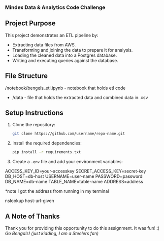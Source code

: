 ### Mindex Data & Analytics Code Challenge
## Project Purpose
This project demonstrates an ETL pipeline by:
- Extracting data files from AWS.
- Transforming and joining the data to prepare it for analysis.
- Loading the cleaned data into a Postgres database.
- Writing and executing queries against the database.

## File Structure
/notebook/bengels_etl.ipynb - notebook that holds etl code
- /data - file that holds the extracted data and combined data in .csv

  
## Setup Instructions
1. Clone the repository:
   ```bash
   git clone https://github.com/username/repo-name.git
   ```
2. Install the required dependencies:
   ```bash
   pip install -r requirements.txt
   ```
4. Create a `.env` file and add your environment variables:

ACCESS_KEY_ID=your-accesskey
SECRET_ACCESS_KEY=secret-key
DB_HOST=db-host
USERNAME=user-name
PASSWORD=password
DB_NAME=db-name
TABLE_NAME=table-name
ADDRESS=address


*note I got the address from running in my terminal

nslookup host-url-given

## A Note of Thanks

Thank you for providing this opportunity to do this assignment. It was fun! :)  
_Go Bengals! (just kidding, I am a Steelers fan)_
